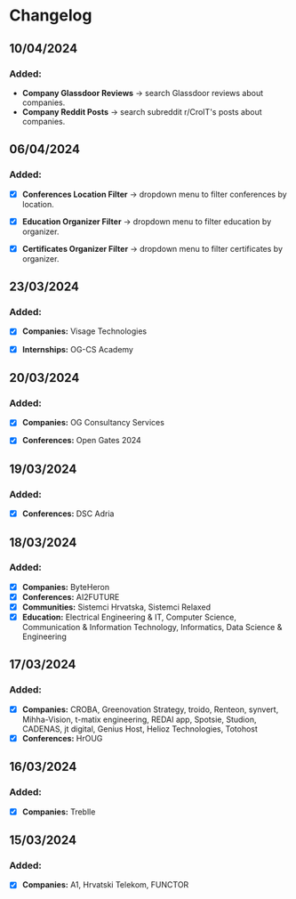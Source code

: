 # Changelog

## 10/04/2024

### Added:

- **Company Glassdoor Reviews** &rarr; search Glassdoor reviews about companies.
- **Company Reddit Posts** &rarr; search subreddit r/CroIT's posts about companies.

## 06/04/2024

### Added:

- [x] **Conferences Location Filter** &rarr; dropdown menu to filter conferences by location.

- [x] **Education Organizer Filter** &rarr; dropdown menu to filter education by organizer.

- [x] **Certificates Organizer Filter** &rarr; dropdown menu to filter certificates by organizer.

## 23/03/2024

### Added:

- [x] **Companies:** Visage Technologies

- [x] **Internships:** OG-CS Academy

## 20/03/2024

### Added:

- [x] **Companies:** OG Consultancy Services

- [x] **Conferences:** Open Gates 2024

## 19/03/2024

### Added:

- [x] **Conferences:** DSC Adria

## 18/03/2024

### Added:

- [x] **Companies:** ByteHeron
- [x] **Conferences:** AI2FUTURE
- [x] **Communities:** Sistemci Hrvatska, Sistemci Relaxed
- [x] **Education:** Electrical Engineering & IT, Computer Science, Communication & Information Technology, Informatics, Data Science & Engineering

## 17/03/2024

### Added:

- [x] **Companies:** CROBA, Greenovation Strategy, troido, Renteon, synvert, Mihha-Vision, t-matix engineering, REDAI app, Spotsie, Studion, CADENAS, jt digital, Genius Host, Helioz Technologies, Totohost
- [x] **Conferences:** HrOUG

## 16/03/2024

### Added:

- [x] **Companies:** Treblle

## 15/03/2024

### Added:

- [x] **Companies:** A1, Hrvatski Telekom, FUNCTOR
